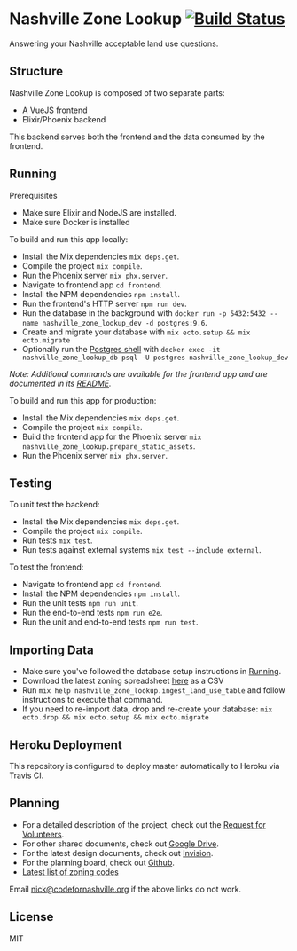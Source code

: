# Nashville Zone Lookup [![Build Status](https://travis-ci.org/code-for-nashville/nashville-zone-lookup.svg?branch=temp%2Fsetup-travis)](https://travis-ci.org/code-for-nashville/nashville-zone-lookup)

Answering your Nashville acceptable land use questions.

## Structure
Nashville Zone Lookup is composed of two separate parts:
- A VueJS frontend
- Elixir/Phoenix backend

This backend serves both the frontend and the data consumed by the frontend.

## Running
Prerequisites
- Make sure Elixir and NodeJS are installed.
- Make sure Docker is installed

To build and run this app locally:
- Install the Mix dependencies `mix deps.get`.
- Compile the project `mix compile`.
- Run the Phoenix server `mix phx.server`.
- Navigate to frontend app `cd frontend`.
- Install the NPM dependencies `npm install`.
- Run the frontend's HTTP server `npm run dev`.
- Run the database in the background with `docker run -p 5432:5432 --name nashville_zone_lookup_dev -d postgres:9.6`.
- Create and migrate your database with `mix ecto.setup && mix ecto.migrate`
- Optionally run the [Postgres shell](https://www.postgresql.org/docs/current/static/app-psql.html) with `docker exec -it nashville_zone_lookup_db psql -U postgres nashville_zone_lookup_dev`

_Note: Additional commands are available for the frontend app and are documented in its [README](frontend)._

To build and run this app for production:
- Install the Mix dependencies `mix deps.get`.
- Compile the project `mix compile`.
- Build the frontend app for the Phoenix server `mix nashville_zone_lookup.prepare_static_assets`.
- Run the Phoenix server `mix phx.server`.

## Testing
To unit test the backend:
- Install the Mix dependencies `mix deps.get`.
- Compile the project `mix compile`.
- Run tests `mix test`.
- Run tests against external systems `mix test --include external`.

To test the frontend:
- Navigate to frontend app `cd frontend`.
- Install the NPM dependencies `npm install`.
- Run the unit tests `npm run unit`.
- Run the end-to-end tests `npm run e2e`.
- Run the unit and end-to-end tests `npm run test`.

## Importing Data
* Make sure you've followed the database setup instructions in [Running](#running).
* Download the latest zoning spreadsheet [here](https://docs.google.com/spreadsheets/d/1O0Qc8nErSbstCiWpbpRQ0tPMS0NukCmcov2-s_u8Umg) as a CSV
* Run `mix help nashville_zone_lookup.ingest_land_use_table` and follow instructions to execute that command.
* If you need to re-import data, drop and re-create your database:
`mix ecto.drop && mix ecto.setup && mix ecto.migrate`

## Heroku Deployment
This repository is configured to deploy master automatically to Heroku via Travis CI.

## Planning
- For a detailed description of the project, check out the [Request for Volunteers](https://docs.google.com/document/d/17DNk0QQyi8SEK4utcMt3zT-Dc6vXzA_zcFwrEENvKJo/edit?usp=sharing).
- For other shared documents, check out [Google Drive](https://drive.google.com/drive/folders/0Byi0NApRjhBXekRiVFA5MlZ2OTQ?usp=sharing).
- For the latest design documents, check out [Invision](https://projects.invisionapp.com/freehand/document/K7B47ZJqI).
- For the planning board, check out [Github](https://github.com/code-for-nashville/nashville-zone-lookup/projects/1).
- [Latest list of zoning codes](https://library.municode.com/tn/metro_government_of_nashville_and_davidson_county/codes/code_of_ordinances?nodeId=CD_TIT17ZO_CH17.08ZODILAUS)

Email nick@codefornashville.org if the above links do not work.

## License
MIT
